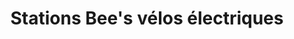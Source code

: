 ---
title: "Stations Bee's vélos électriques"
url: /aups/stations-bees-velos-electriques/
shop: location de stockage
---